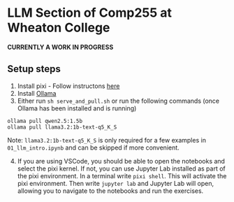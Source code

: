 #  LLM Section of Comp255 at Wheaton College 
**CURRENTLY A WORK IN PROGRESS**

## Setup steps
1) Install pixi - Follow instructons [here](https://pixi.sh/latest/#installation)
2) Install [Ollama](https://ollama.com/)
3) Either run `sh serve_and_pull.sh` or run the following commands (once Ollama has been installed and is running)
```
ollama pull qwen2.5:1.5b
ollama pull llama3.2:1b-text-q5_K_S
```
Note: `llama3.2:1b-text-q5_K_S` is only required for a few examples in `01_llm_intro.ipynb` and can be skipped if more convenient.

4) If you are using VSCode, you should be able to open the notebooks and select the pixi kernel.  If not, you can use Jupyter Lab installed as part of the pixi environment.  In a terminal write `pixi shell`.  This will activate the pixi environment.  Then write `jupyter lab` and Jupyter Lab will open, allowing you to navigate to the notebooks and run the exercises.
